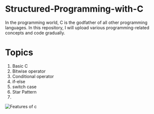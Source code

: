 # Structured-Programming-with-C
In the programming world, C is the godfather of all other programming languages. In this repository, I will upload various programming-related concepts and code gradually. 

# Topics
1. Basic C
2. Bitwise operator
3. Conditional operator
4. if-else
5. switch case
6. Star Pattern
7. 
 
![Features of c](https://user-images.githubusercontent.com/119800014/208307623-110dc2c7-ff42-4c74-b444-af27defabd6e.jpg)
